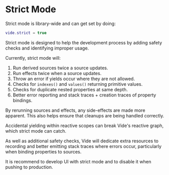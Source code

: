 # Strict Mode

Strict mode is library-wide and can get set by doing:

```lua
vide.strict = true
```

Strict mode is designed to help the development process by adding safety checks
and identifying improper usage.

Currently, strict mode will:

1. Run derived sources twice a source updates.
2. Run effects twice when a source updates.
3. Throw an error if yields occur where they are not allowed.
4. Checks for `indexes()` and `values()` returning primitive values.
5. Checks for duplicate nested properties at same depth.
6. Better error reporting and stack traces + creation traces of property bindings.

By rerunning sources and effects, any side-effects are made more apparent.
This also helps ensure that cleanups are being handled correctly.

Accidental yielding within reactive scopes can break Vide's reactive graph,
which strict mode can catch.

As well as additional safety checks, Vide will dedicate extra resources to
recording and better emitting stack traces where errors occur, particularly
when binding properties to sources.

It is recommend to develop UI with strict mode and to disable it when pushing to
production.
